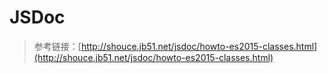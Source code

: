 # JSDoc
> 参考链接：[http://shouce.jb51.net/jsdoc/howto-es2015-classes.html](http://shouce.jb51.net/jsdoc/howto-es2015-classes.html)